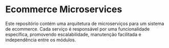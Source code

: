 # Ecommerce Microservices

Este repositório contém uma arquitetura de microserviços para um sistema de ecommerce. Cada serviço é responsável por uma funcionalidade específica, promovendo escalabilidade, manutenção facilitada e independência entre os módulos.
